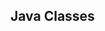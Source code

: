 <div id="title">

## Java Classes
</div>

<div id="body">

<include src="definingClasses/unit-inParent-asPanel.md" boilerplate />
<include src="gettersAndSetters/unit-inParent-asPanel.md" boilerplate />
<include src="classLevelMembers/unit-inParent-asPanel.md" boilerplate />

</div>